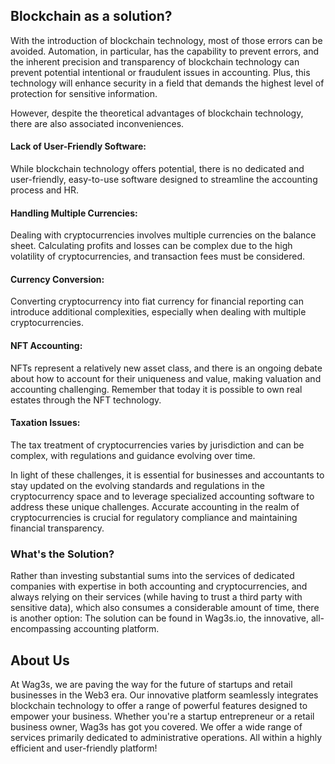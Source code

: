 ## Blockchain as a solution?

With the introduction of blockchain technology,  most of those errors can be avoided. Automation, in particular, has the capability to prevent errors, and the inherent precision and transparency of blockchain technology can prevent potential intentional or fraudulent issues in accounting. Plus, this technology will enhance security in a field that demands the highest level of protection for sensitive information.

However, despite the theoretical advantages of blockchain technology, there are also associated inconveniences.

#### Lack of User-Friendly Software: 
While blockchain technology offers potential, there is no dedicated and user-friendly, easy-to-use software designed to streamline the accounting process and HR.

#### Handling Multiple Currencies: 
Dealing with cryptocurrencies involves multiple currencies on the balance sheet. Calculating profits and losses can be complex due to the high volatility of cryptocurrencies, and transaction fees must be considered.

#### Currency Conversion: 
Converting cryptocurrency into fiat currency for financial reporting can introduce additional complexities, especially when dealing with multiple cryptocurrencies.

#### NFT Accounting: 
NFTs represent a relatively new asset class, and there is an ongoing debate about how to account for their uniqueness and value, making valuation and accounting challenging. Remember that today it is possible to own real estates through the NFT technology.  

#### Taxation Issues: 
The tax treatment of cryptocurrencies varies by jurisdiction and can be complex, with regulations and guidance evolving over time.

In light of these challenges, it is essential for businesses and accountants to stay updated on the evolving standards and regulations in the cryptocurrency space and to leverage specialized accounting software to address these unique challenges. Accurate accounting in the realm of cryptocurrencies is crucial for regulatory compliance and maintaining financial transparency.

### What's the Solution?
Rather than investing substantial sums into the services of dedicated companies with expertise in both accounting and cryptocurrencies, and always relying on their services (while having to trust a third party with sensitive data), which also consumes a considerable amount of time, there is another option:
The solution can be found in Wag3s.io, the innovative, all-encompassing accounting platform.

## About Us
At Wag3s, we are paving the way for the future of startups and retail businesses in the Web3 era. Our innovative platform seamlessly integrates blockchain technology to offer a range of powerful features designed to empower your business. Whether you're a startup entrepreneur or a retail business owner, Wag3s has got you covered.
We offer a wide range of services primarily dedicated to administrative operations. All within a highly efficient and user-friendly platform!
